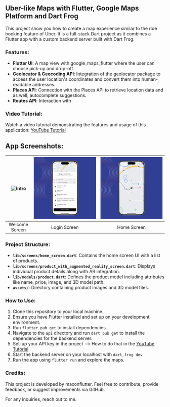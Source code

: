 ## Uber-like Maps with Flutter, Google Maps Platform and Dart Frog
This project show you how to create a map experience similar to the ride booking feature of Uber. It is a full-stack Dart project as it combines a Flutter app with a custom backend server built with Dart Frog. 

### Features:
- **Flutter UI**: A map view with google_maps_flutter where the user can choose pick-up and drop-off. 
- **Geolocator & Geocoding API**: Integration of the geolocator package to access the user location's coordinates and convert them into human-readable addresses. 
- **Places API**: Connection with the Places API to retrieve location data and as well, autocomplete suggestions. 
- **Routes API**: Interaction with 


### Video Tutorial:
Watch a video tutorial demonstrating the features and usage of this application: [YouTube Tutorial](https://youtu.be/fGV_3-XqKz8)

## App Screenshots: 
|![Intro](screenshots/app_1_.png) | ![Login](screenshots/app_2.png) | ![Home](screenshots/app_3.png) |
|:---:|:---:|:---:|
| Welcome Screen  | Login Screen | Home Screen |

### Project Structure:
- **`lib/screens/home_screen.dart`**: Contains the home screen UI with a list of products.
- **`lib/screens/product_with_augmented_reality_screen.dart`**: Displays individual product details along with AR integration.
- **`lib/models/product.dart`**: Defines the product model including attributes like name, price, image, and 3D model path.
- **`assets/`**: Directory containing product images and 3D model files.

### How to Use:
1. Clone this repository to your local machine.
2. Ensure you have Flutter installed and set up on your development environment.
3. Run `flutter pub get` to install dependencies.
4. Navigate to the `api` directory and run `dart pub get` to install the dependencies for the backend server. 
5. Set-up your API key in the project --> How to do that in the [YouTube Tutorial](https://youtu.be/fGV_3-XqKz8) 
6. Start the backend server on your localhost with `dart_frog dev`
7. Run the app using `flutter run` and explore the maps.


### Credits:
This project is developed by maxonflutter. Feel free to contribute, provide feedback, or suggest improvements via GitHub.

For any inquiries, reach out to me. 
